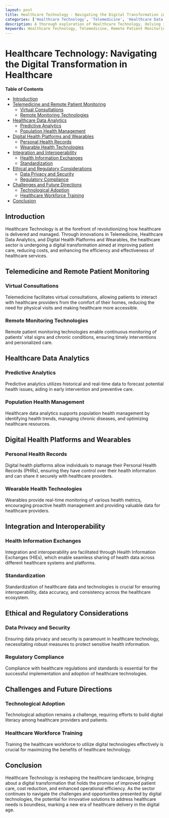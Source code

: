 ```yaml
---
layout: post
title: Healthcare Technology - Navigating the Digital Transformation in Healthcare
categories: ['Healthcare Technology', 'Telemedicine', 'Healthcare Data Analytics', 'Digital Health Platforms', 'Wearables']
description: A thorough exploration of Healthcare Technology, delving into the advancements and applications of Telemedicine, Healthcare Data Analytics, and Digital Health Platforms and Wearables. Discover how these technologies are reshaping the healthcare landscape, improving patient care, and transforming healthcare delivery in the digital age.
keywords: Healthcare Technology, Telemedicine, Remote Patient Monitoring, Healthcare Data Analytics, Digital Health Platforms, Wearables, Digital Transformation
---
```


# Healthcare Technology: Navigating the Digital Transformation in Healthcare

**Table of Contents**

- [Introduction](#introduction)
- [Telemedicine and Remote Patient Monitoring](#telemedicine-and-remote-patient-monitoring)
  - [Virtual Consultations](#virtual-consultations)
  - [Remote Monitoring Technologies](#remote-monitoring-technologies)
- [Healthcare Data Analytics](#healthcare-data-analytics)
  - [Predictive Analytics](#predictive-analytics)
  - [Population Health Management](#population-health-management)
- [Digital Health Platforms and Wearables](#digital-health-platforms-and-wearables)
  - [Personal Health Records](#personal-health-records)
  - [Wearable Health Technologies](#wearable-health-technologies)
- [Integration and Interoperability](#integration-and-interoperability)
  - [Health Information Exchanges](#health-information-exchanges)
  - [Standardization](#standardization)
- [Ethical and Regulatory Considerations](#ethical-and-regulatory-considerations)
  - [Data Privacy and Security](#data-privacy-and-security)
  - [Regulatory Compliance](#regulatory-compliance)
- [Challenges and Future Directions](#challenges-and-future-directions)
  - [Technological Adoption](#technological-adoption)
  - [Healthcare Workforce Training](#healthcare-workforce-training)
- [Conclusion](#conclusion)

## Introduction

Healthcare Technology is at the forefront of revolutionizing how healthcare is delivered and managed. Through innovations in Telemedicine, Healthcare Data Analytics, and Digital Health Platforms and Wearables, the healthcare sector is undergoing a digital transformation aimed at improving patient care, reducing costs, and enhancing the efficiency and effectiveness of healthcare services.

## Telemedicine and Remote Patient Monitoring

### Virtual Consultations

Telemedicine facilitates virtual consultations, allowing patients to interact with healthcare providers from the comfort of their homes, reducing the need for physical visits and making healthcare more accessible.

### Remote Monitoring Technologies

Remote patient monitoring technologies enable continuous monitoring of patients’ vital signs and chronic conditions, ensuring timely interventions and personalized care.

## Healthcare Data Analytics

### Predictive Analytics

Predictive analytics utilizes historical and real-time data to forecast potential health issues, aiding in early intervention and preventive care.

### Population Health Management

Healthcare data analytics supports population health management by identifying health trends, managing chronic diseases, and optimizing healthcare resources.

## Digital Health Platforms and Wearables

### Personal Health Records

Digital health platforms allow individuals to manage their Personal Health Records (PHRs), ensuring they have control over their health information and can share it securely with healthcare providers.

### Wearable Health Technologies

Wearables provide real-time monitoring of various health metrics, encouraging proactive health management and providing valuable data for healthcare providers.

## Integration and Interoperability

### Health Information Exchanges

Integration and interoperability are facilitated through Health Information Exchanges (HIEs), which enable seamless sharing of health data across different healthcare systems and platforms.

### Standardization

Standardization of healthcare data and technologies is crucial for ensuring interoperability, data accuracy, and consistency across the healthcare ecosystem.

## Ethical and Regulatory Considerations

### Data Privacy and Security

Ensuring data privacy and security is paramount in healthcare technology, necessitating robust measures to protect sensitive health information.

### Regulatory Compliance

Compliance with healthcare regulations and standards is essential for the successful implementation and adoption of healthcare technologies.

## Challenges and Future Directions

### Technological Adoption

Technological adoption remains a challenge, requiring efforts to build digital literacy among healthcare providers and patients.

### Healthcare Workforce Training

Training the healthcare workforce to utilize digital technologies effectively is crucial for maximizing the benefits of healthcare technology.

## Conclusion

Healthcare Technology is reshaping the healthcare landscape, bringing about a digital transformation that holds the promise of improved patient care, cost reduction, and enhanced operational efficiency. As the sector continues to navigate the challenges and opportunities presented by digital technologies, the potential for innovative solutions to address healthcare needs is boundless, marking a new era of healthcare delivery in the digital age.
